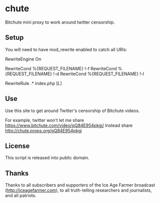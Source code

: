 # chute
Bitchute mini proxy to work around twitter censorship.

## Setup

You will need to have mod_rewrite enabled to catch all URIs:

<nowiki>
 RewriteEngine On

 RewriteCond %{REQUEST_FILENAME} !-f
 RewriteCond %{REQUEST_FILENAME} !-d
 RewriteCond %{REQUEST_FILENAME} !-l

 RewriteRule .* index.php [L]
</nowiki>

## Use

Use this site to get around Twitter's censorship of Bitchute videos.

For example, twitter won't let me share
https://www.bitchute.com/video/pQ84E954pkgj/
Instead share
http://chute.props.org/pQ84E954pkgj

## License

This script is released into public domain.

## Thanks

Thanks to all subscribers and supporters of the Ice Age Farmer broadcast (http://iceagefarmer.com), to all truth-telling researchers and journalists, and all patriots.  